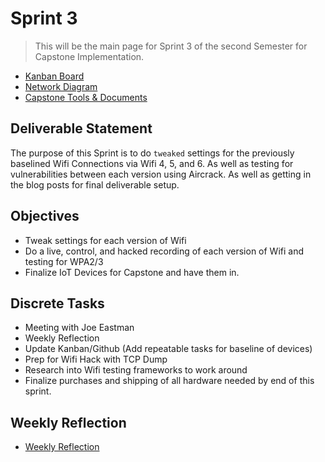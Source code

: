 # Sprint 3
> This will be the main page for Sprint 3 of the second Semester for Capstone Implementation.

* [Kanban Board](https://github.com/users/seabar24/projects/3)
* [Network Diagram](https://drive.google.com/file/d/1zrc5vB-Zh1cNHJ6gfCdMh-HSubxW-pPK/view?usp=sharing)
* [Capstone Tools & Documents](https://github.com/seabar24/Capstone/tree/Home/Capstone%20Stuff)

## Deliverable Statement
The purpose of this Sprint is to do `tweaked` settings for the previously baselined Wifi Connections via Wifi 4, 5, and 6. As well as testing for vulnerabilities between each version using Aircrack. As well as getting in the blog posts for final deliverable setup.
## Objectives
- Tweak settings for each version of Wifi
- Do a live, control, and hacked recording of each version of Wifi and testing for WPA2/3
- Finalize IoT Devices for Capstone and have them in. 

## Discrete Tasks
- Meeting with Joe Eastman
- Weekly Reflection
- Update Kanban/Github (Add repeatable tasks for baseline of devices)
- Prep for Wifi Hack with TCP Dump
- Research into Wifi testing frameworks to work around
- Finalize purchases and shipping of all hardware needed by end of this sprint.

## Weekly Reflection
- [Weekly Reflection](https://github.com/seabar24/Capstone/wiki/Weekly-Reflection#sprint-2)
